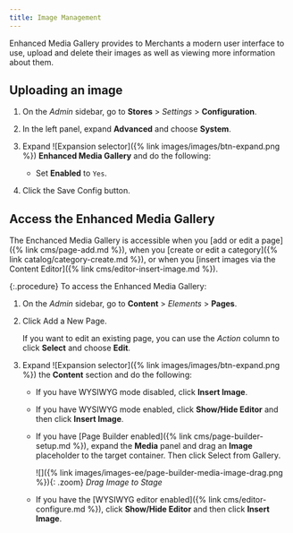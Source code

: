 ```yaml
---
title: Image Management
---
```


Enhanced Media Gallery provides to Merchants a modern user interface to use, upload and delete their images as well as viewing more information about them.

## Uploading an image

1. On the _Admin_ sidebar, go to **Stores** > _Settings_ > **Configuration**.

2. In the left panel, expand **Advanced** and choose **System**.

1. Expand ![Expansion selector]({% link images/images/btn-expand.png %}) **Enhanced Media Gallery** and do the following:

   - Set **Enabled** to `Yes`.

1. Click the <span class="btn">Save Config</span> button.

## Access the Enhanced Media Gallery

The Enchanced Media Gallery is accessible when you [add or edit a page]({% link cms/page-add.md %}), when you [create or edit a category]({% link catalog/category-create.md %}), or when you [insert images via the Content Editor]({% link cms/editor-insert-image.md %}).

{:.procedure}
To access the Enhanced Media Gallery:

1. On the _Admin_ sidebar, go to **Content** > _Elements_ > **Pages**.

1. Click <span class="btn">Add a New Page</span>.

   If you want to edit an existing page, you can use the _Action_ column to click **Select** and choose **Edit**.

1. Expand ![Expansion selector]({% link images/images/btn-expand.png %}) the **Content** section and do the following:

    <!--{% if "Default.CE Only" contains site.edition %}-->
    - If you have WYSIWYG mode disabled, click **Insert Image**.

    - If you have WYSIWYG mode enabled, click **Show/Hide Editor** and then click **Insert Image**.
    <!--{% endif %}-->
    <!--{% if "Default.EE-B2B" contains site.edition %}-->
    - If you have [Page Builder enabled]({% link cms/page-builder-setup.md %}), expand the **Media** panel and drag an **Image** placeholder to the target container. Then click <span class="btn">Select from Gallery</span>.

      ![]({% link images/images-ee/page-builder-media-image-drag.png %}){: .zoom}
      _Drag Image to Stage_

    - If you have the [WYSIWYG editor enabled]({% link cms/editor-configure.md %}), click **Show/Hide Editor** and then click **Insert Image**.
    <!--{% endif %}-->

[adobe-stock]: https://stock.adobe.com
